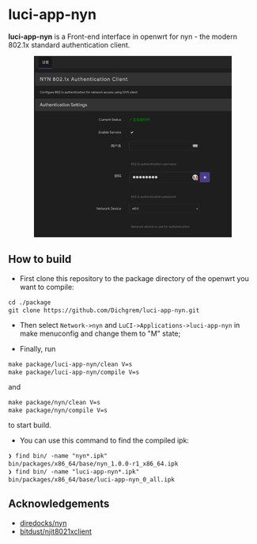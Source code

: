 # luci-app-nyn

**luci-app-nyn** is a Front-end interface in openwrt for nyn - the modern 802.1x standard authentication client.

<p align="center">
  <img src="https://github.com/Dichgrem/luci-app-nyn/blob/main/screenshot.png" width="400">
</p>

## How to build

- First clone this repository to the package directory of the openwrt you want to compile:

```
cd ./package
git clone https://github.com/Dichgrem/luci-app-nyn.git
```
- Then select ``Network->nyn`` and ``LuCI->Applications->luci-app-nyn`` in make menuconfig and change them to "M" state;

- Finally, run
```
make package/luci-app-nyn/clean V=s
make package/luci-app-nyn/compile V=s 
```
and
```
make package/nyn/clean V=s
make package/nyn/compile V=s
```
to start build.

- You can use this command to find the compiled ipk:

```
❯ find bin/ -name "nyn*.ipk"
bin/packages/x86_64/base/nyn_1.0.0-r1_x86_64.ipk
❯ find bin/ -name "luci-app-nyn*.ipk"
bin/packages/x86_64/base/luci-app-nyn_0_all.ipk
```

## Acknowledgements

- [diredocks/nyn](https://github.com/diredocks/nyn)
- [bitdust/njit8021xclient](https://github.com/bitdust/njit8021xclient)

